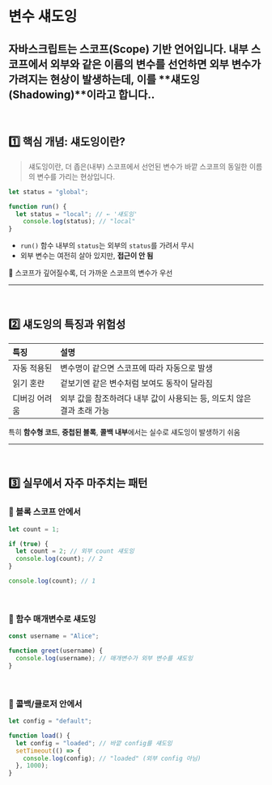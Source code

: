 # 변수 섀도잉
자바스크립트는 스코프(Scope) 기반 언어입니다.
내부 스코프에서 외부와 같은 이름의 변수를 선언하면 외부 변수가 가려지는 현상이 발생하는데, 이를 **섀도잉(Shadowing)**이라고 합니다..
---
<br>

## 1️⃣ 핵심 개념: 섀도잉이란?
> 섀도잉이란, 더 좁은(내부) 스코프에서 선언된 변수가 바깥 스코프의 동일한 이름의 변수를 가리는 현상입니다.

```js
let status = "global";

function run() {
  let status = "local"; // ← '섀도잉'
	console.log(status); // "local"
}
```
- `run()` 함수 내부의 `status`는 외부의 `status`를 가려서 무시
- 외부 변수는 여전히 살아 있지만, **접근이 안 됨**

📌 스코프가 깊어질수록, 더 가까운 스코프의 변수가 우선

---
<br>

## 2️⃣ 섀도잉의 특징과 위험성
|특징|설명|
|:---|:---|
|자동 적용된|변수명이 같으면 스코프에 따라 자동으로 발생|
|읽기 혼란|겉보기엔 같은 변수처럼 보여도 동작이 달라짐|
|디버깅 어려움|외부 값을 참조하려다 내부 값이 사용되는 등, 의도치 않은 결과 초래 가능|

특히 **함수형 코드**, **중첩된 블록**, **콜백 내부**에서는 실수로 섀도잉이 발생하기 쉬움

---
<br>

## 3️⃣ 실무에서 자주 마주치는 패턴
### 🔹 블록 스코프 안에서
```js
let count = 1;

if (true) {
  let count = 2; // 외부 count 섀도잉
  console.log(count); // 2
}

console.log(count); // 1
```

<br>

### 🔹 함수 매개변수로 섀도잉
```js
const username = "Alice";

function greet(username) {
  console.log(username); // 매개변수가 외부 변수를 섀도잉
}
```

<br>

### 🔹 콜백/클로저 안에서
```js
let config = "default";

function load() {
  let config = "loaded"; // 바깥 config를 섀도잉
  setTimeout(() => {
    console.log(config); // "loaded" (외부 config 아님)
  }, 1000);
}
```